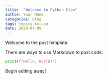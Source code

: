 ```yaml
---
title:  "Welcome to Python Clan"
author: Your Name
categories: blog
tags: topics-to-use
date: 2020-04-09
---
```


Welcome to the post template.

There are ways to use Markdown to post code:

```python
print(f"Hello, World!")
```

Begin editing away!
